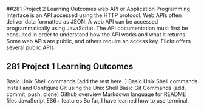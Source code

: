 ##281 Project 2 Learning Outcomes
web API or Application Programming Interface is an API accessed using the HTTP protocol.
Web APIs often deliver data formatted as JSON.
A web API can be accessed programmatically using JavaScript.
The API documentation must first be consulted in order to understand how the API works and what it returns.
Some web APIs are public, and others require an access key. Flickr offers several public APIs.

## 281 Project 1 Learning Outcomes

Basic Unix Shell commands
[add the rest here..]
Basic Unix Shell commands
Install and Configure Git using the Unix Shell
Basic Git Commands (add, commit, push, clone)
Github overview
Markdown language for README files
JavaScript ES6+ features
So far, I have learned how to use terminal.
